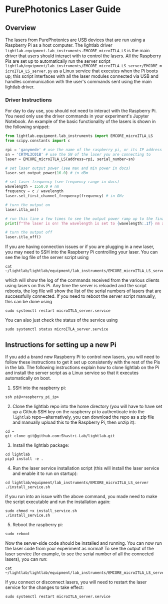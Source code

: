# PurePhotonics Laser Guide

## Overview
The lasers from PurePhotonics are USB devices that are run using a Raspberry Pi as a host computer. The lightlab driver `lightlab.equipment.lab_instruments.EMCORE_microITLA_LS` is the main driver that users should interact with to control the lasers. All the Raspberry Pis are set up to automatically run the server script `lightlab/equipment/lab_instruments/EMCORE_microITLA_LS_server/EMCORE_microITLA_LS_server.py` as a Linux service that executes when the Pi boots up; this script interfaces with all the laser modules connected via USB and handles communication with the user's commands sent using the main lightlab driver. 

### Driver Instructions
For day to day use, you should not need to interact with the Raspberry Pi. You need only use the driver commands in your experiment's Jupyter Notebook. An example of the basic functionality of the lasers is shown in the following snippet:
```python
from lightlab.equipment.lab_instruments import EMCORE_microITLA_LS
from scipy.constants import c

rpi = 'ganymede' # use the name of the raspberry pi, or its IP address
sn = 'CRTML3C01B' # use the SN of the laser you are connecting to
laser = EMCORE_microITLA_LS(address=rpi, serial_number=sn)

# set laser output power (see max and min power in docs)
laser.set_output_power(16.0) # in dBm

# set laser frequency (see frequency range in docs)
wavelength = 1550.0 # nm
frequency = c / wavelength
laser.set_first_channel_frequency(frequency) # in GHz

# turn the output on
laser.itla_on()

# run this line a few times to see the output power ramp up to the final value
print(f"The laser is on! The wavelength is set to {wavelength:.1f} nm and the power is currently {laser.get_output_power():.2f} dBm")

# turn the output off
laser.itla_off()
```

If you are having connection issues or if you are plugging in a new laser, you may need to SSH into the Raspberry Pi controlling your laser. You can see the log file of the server script using
```
cat ~/lightlab/lightlab/equipment/lab_instruments/EMCORE_microITLA_LS_server/server_stdout.log
```
which will show the log of the commands received from the various clients using lasers on this Pi. Any time the server is reloaded and the script reboots, the log file will show the list of the serial numbers of lasers that are successfully connected. If you need to reboot the server script manually, this can be done using
```
sudo systemctl restart microITLA_server.service
```
You can also just check the status of the service using
```
sudo systemctl status microITLA_server.service
```

## Instructions for setting up a new Pi
If you add a brand new Raspberry Pi to control new lasers, you will need to follow these instructions to get it set up consistently with the rest of the Pis in the lab. The following instructions explain how to clone lightlab on the Pi and install the server script as a Linux service so that it executes automatically on boot.

1. SSH into the raspberry pi:
```
ssh pi@<raspberry_pi_ip>
```
2. Clone the lightlab repo into the home directory (you will have to have set up a Github SSH key on the raspberry pi to authenticate into the `lightlab` repo—alternatively, you can download the repo as a zip file and manually upload this to the Raspberry Pi, then unzip it):
```
cd ~
git clone git@github.com:Shastri-Lab/lightlab.git
```
3. Install the lightlab package:
```
cd lightlab
pip3 install -e .
```
4. Run the laser service installation script (this will install the laser service and enable it to run on startup):
```
cd lightlab/equipment/lab_instruments/EMCORE_microITLA_LS_server
./install_service.sh
```
if you run into an issue with the above command, you made need to make the script executable and run the installation again:
```
sudo chmod +x install_service.sh
./install_service.sh
```
5. Reboot the raspberry pi:
```
sudo reboot
```

Now the server-side code should be installed and running. You can now run the laser code from your experiment as normal! To see the output of the laser service (for example, to see the serial number of all the connected lasers), you can run:
```
cat ~/lightlab/lightlab/equipment/lab_instruments/EMCORE_microITLA_LS_server/server_stdout.log
```
If you connect or disconnect lasers, you will need to restart the laser service for the changes to take effect:
```
sudo systemctl restart microITLA_server.service
```
